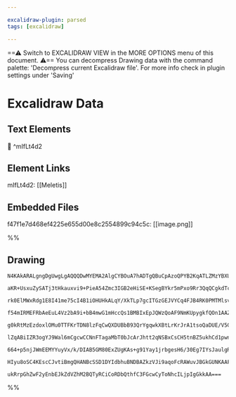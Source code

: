 ```yaml
---

excalidraw-plugin: parsed
tags: [excalidraw]

---
```

==⚠  Switch to EXCALIDRAW VIEW in the MORE OPTIONS menu of this document. ⚠== You can decompress Drawing data with the command palette: 'Decompress current Excalidraw file'. For more info check in plugin settings under 'Saving'


# Excalidraw Data
## Text Elements
📍 ^mIfLt4d2

## Element Links
mIfLt4d2: [[Meletis]]

## Embedded Files
f47f1e7d468ef4225e655d00e8c2554899c94c5c: [[image.png]]

%%
## Drawing
```compressed-json
N4KAkARALgngDgUwgLgAQQQDwMYEMA2AlgCYBOuA7hADTgQBuCpAzoQPYB2KqATLZMzYBXUtiRoIACyhQ4zZAHoFAc0JRJQgEYA6bGwC2CgF7N6hbEcK4OCtptbErHALRY8RMpWdx8Q1TdIEfARcZgRmBShcZQUebQBWbQBGGjoghH0EDihmbgBtcDBQMBKIEm4IADkAVQApAFkABgBFACV4gEkAdgBmABUAQVwugC0Aa3qjACsANlSSyFhECsJ9

aKR+UsxuZySATj3tHkauxvi9+PieA54Zmc3IGB2eHiSE+KSegBYkr5mPxo9Rr3QqQCgkdTcHrxRraHpAvY9GZI64ADheDykCEIymk3C+PS62j2nxmpy+8UJPC6XUx1mUwW4jUxzCgpDYYwQAGE2Pg2KQKmzrMw4LhAtl5qVNLhsGNlOyhBxiDy+QKJEKOCKxVkoJLIAAzQj4fAAZVgjIkgg8eogrPZnIA6hDJNw+KDbWyOQgzTALegreVMQrcRxw

rk0ElMWxRdg1E8I41me75cI4B1iOHUHkALqY/XkTLp7gcITGzGEJVYCq4FJB4RK0PMTMlsvusIIYjcT6XS6NP6ozGMFjsLhoeKDpisTiVThibhdGaorqovYzPZuhZlZgAEXSUA73H1BDCmM09eIAFFgplss3S/hMUI4MRcPvOxGutTURSrvEuntaXdIgODGYt70xPlZQPNAj3wE82yiKAhEzCBECVCtlBtQ1giLCR9S+Lp9SSBAumIfsEHwl54gQ

f54mIRMEFRbAeEuL4Vz2bA9i+bB4mwG1mHccQs1BMBIxEpJQWzQoAF9NmKUpygkfQOn1AAZKAvmIHgbSWIToCwXVMW2NBnC+OJvniVE7i+Myl3RLpx3deNUF2GZtEXb4FxmMyHIOaFMXBYhITQHpMUkbFcV1NAvmSQFoVOLibKSGZGgHd16T9JNNztL0VX5CoAGJiOKjZ3WlWUU0VZVeXy9VyE1UVxUM91sNNc09IDTsWU9R1nVdbr7W9dqKk6m1

g0kRtMzEzdoxlOMu0TTFKrTDN8lzFqCwQXDUBbB93QrYgqwkXBtLrKrJrA1tsoQaDUE/V5Gi4tLNyHKdR14VFQvdV6RxnDg5wjdESQOLppoUnc91u2D4M3M8qqvDIdTvK7SifF83y7T9lwpGlUV+DdSmA0CJDyPJ6j3QhmGzbMbUgzl31QaGEExfdMCi9BAF4NwBZnbGyg+gMipuawzgoBNQgjCEnojnRRd4jJHseh4KzHM3fURYAMVwfQjWclXS

lZqABiIZR3ogYJ9Wal6mCgcwCCNnFTagaMbT0bJcArJhtt2qNSBxCsCH5tnBZ5ukhCd1pwnFoS2SEZmgI9gAJCK8QjI54hk8B1sgXA4DgM1XyE+ToHCzIKmNvFNgYQgEAoAAhGU5QVJU8rVdACv1DvO8lCBsBEJqOn3fQzUGlvCpK4ju970h+8H+uKqb6rVUFeqtSaye+51AeMnVo02t9DreUDQoe437It6HnqECdIKXTQAmT+nzfB+Hr0fT9W1D

664+p5njJWmEEMYYuyVx/k/DIAB5GM80ExZUgKAs+g91Yay1jrbgesH6/30Eg7IYsJaulgRgsB+hA6G2Nqbc2ls4GnygOffOpBDbTzYBQcKuAGbe2/tQ8+F4lQDEYcwkIDMIBinZFQEBnDB68JEX0eAekF7dwEuyY0AANBaMUkjUjMicPYZwTjJUrgo3k+AACa3BUSJC+GcP4fxvirkss9SARg2AGG4PJSA9ACCx24Icf8rxLIyTEY/BBf9zwXQk

HIyu8oSC4KEscCJvtiBmgQHANBcSSD1DYIdbhuBNDBAZkzVJi9aqoFcRAWuvJBGkGUNKAAFK8WkvAkj1LqdQVAsJ4gAEobQR2UKWMUFRKk1J4ECFpQzmS8GGa0hInT/EcMCaLS+kCbacGRntUo+YtYIAjpWX2HBMJoBKVkbJuTuAxzjpubARBkloFOZiDgGyTmkFjlGMOwFo6PIQDM0odgpgIGwDkE0dy4DpMyXcnJUNjxnOzn8wgjA+hOPwC490

ukRrpGhZwF2yEnbEJkZdVZhM2BQTyRCiCoRDbQthfC3FGcwCyToNhcILjpIgGkkAA===
```
%%